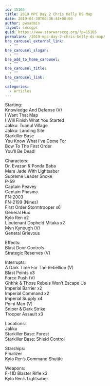 ```yaml
---
id: 15165
title: 2019 MPC Day 2 Chris Kelly DS Map
date: 2019-04-30T00:36:44+00:00
author: pwsadmin
layout: swccgpc
guid: https://www.starwarsccg.org/?p=15165
permalink: /2019-mpc-day-2-chris-kelly-ds-map/
bre_carousel_external_link:
  - ""
bre_carousel_slogan:
  - ""
bre_add_to_home_carousel:
  - ""
bre_carousel_title:
  - ""
bre_carousel_link:
  - ""
categories:
  - Articles
---
```

Starting:  
Knowledge And Defense (V)  
I Want That Map  
I Will Finish What You Started  
Jakku: Tuanul Village  
Jakku: Landing Site  
Starkiller Base  
You Know What I&#8217;ve Come For  
Bow To The First Order  
You&#8217;ll Be Dead!  
  
Characters:  
Dr. Evazan & Ponda Baba  
Mara Jade With Lightsaber  
Supreme Leader Snoke  
P-59  
Captain Peavey  
Captain Phasma  
FN-2003  
FN-2199 (Nines)  
First Order Stormtrooper x6  
General Hux  
Kylo Ren x2  
Lieutenant Dopheld Mitaka x2  
Myn Kyneugh (V)  
General Grievous  


Effects:  
Blast Door Controls  
Strategic Reserves (V)  
  
Interrupts:  
A Dark Time For The Rebellion (V)  
Blast Points x3  
Force Push (V)  
Ghhhk & Those Rebels Won&#8217;t Escape Us  
Imperial Barrier x2  
Imperial Command x2  
Imperial Supply x4  
Point Man (V)  
Sniper & Dark Strike  
Trooper Assault x3  
  
Locations:  
Jakku  
Starkiller Base: Forest  
Starkiller Base: Shield Control  
  
Starships:  
Finalizer  
Kylo Ren&#8217;s Command Shuttle  
  
Weapons:  
F-11D Blaster Rifle x3  
Kylo Ren&#8217;s Lightsaber